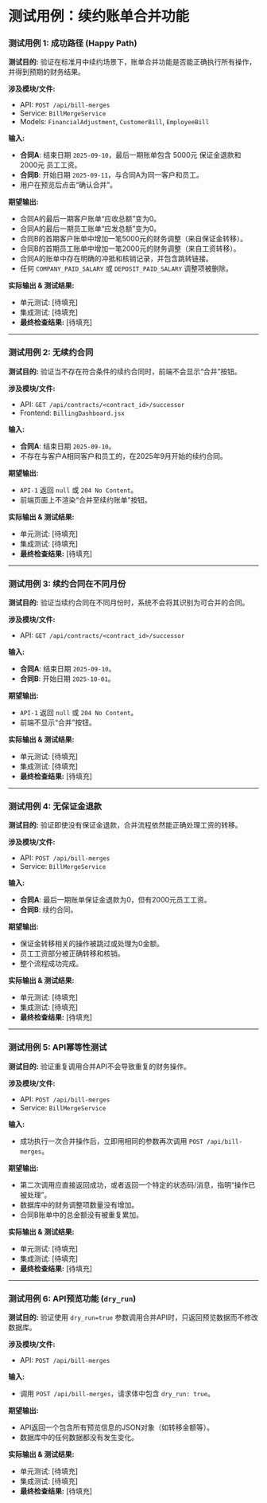 # 测试用例：续约账单合并功能

### 测试用例 1: 成功路径 (Happy Path)

**测试目的:**
验证在标准月中续约场景下，账单合并功能是否能正确执行所有操作，并得到预期的财务结果。

**涉及模块/文件:**
- API: `POST /api/bill-merges`
- Service: `BillMergeService`
- Models: `FinancialAdjustment`, `CustomerBill`, `EmployeeBill`

**输入:**
- **合同A**: 结束日期 `2025-09-10`，最后一期账单包含 5000元 保证金退款和 2000元 员工工资。
- **合同B**: 开始日期 `2025-09-11`，与合同A为同一客户和员工。
- 用户在预览后点击“确认合并”。

**期望输出:**
- 合同A的最后一期客户账单“应收总额”变为0。
- 合同A的最后一期员工账单“应发总额”变为0。
- 合同B的首期客户账单中增加一笔5000元的财务调整（来自保证金转移）。
- 合同B的首期员工账单中增加一笔2000元的财务调整（来自工资转移）。
- 合同A的账单中存在明确的冲抵和核销记录，并包含跳转链接。
- 任何 `COMPANY_PAID_SALARY` 或 `DEPOSIT_PAID_SALARY` 调整项被删除。

**实际输出 & 测试结果:**
- 单元测试: [待填充]
- 集成测试: [待填充]
- **最终检查结果:** [待填充]

---

### 测试用例 2: 无续约合同

**测试目的:**
验证当不存在符合条件的续约合同时，前端不会显示“合并”按钮。

**涉及模块/文件:**
- API: `GET /api/contracts/<contract_id>/successor`
- Frontend: `BillingDashboard.jsx`

**输入:**
- **合同A**: 结束日期 `2025-09-10`。
- 不存在与客户A相同客户和员工的，在2025年9月开始的续约合同。

**期望输出:**
- `API-1` 返回 `null` 或 `204 No Content`。
- 前端页面上不渲染“合并至续约账单”按钮。

**实际输出 & 测试结果:**
- 单元测试: [待填充]
- 集成测试: [待填充]
- **最终检查结果:** [待填充]

---

### 测试用例 3: 续约合同在不同月份

**测试目的:**
验证当续约合同在不同月份时，系统不会将其识别为可合并的合同。

**涉及模块/文件:**
- API: `GET /api/contracts/<contract_id>/successor`

**输入:**
- **合同A**: 结束日期 `2025-09-10`。
- **合同B**: 开始日期 `2025-10-01`。

**期望输出:**
- `API-1` 返回 `null` 或 `204 No Content`。
- 前端不显示“合并”按钮。

**实际输出 & 测试结果:**
- 单元测试: [待填充]
- 集成测试: [待填充]
- **最终检查结果:** [待填充]

---

### 测试用例 4: 无保证金退款

**测试目的:**
验证即使没有保证金退款，合并流程依然能正确处理工资的转移。

**涉及模块/文件:**
- API: `POST /api/bill-merges`
- Service: `BillMergeService`

**输入:**
- **合同A**: 最后一期账单保证金退款为0，但有2000元员工工资。
- **合同B**: 续约合同。

**期望输出:**
- 保证金转移相关的操作被跳过或处理为0金额。
- 员工工资部分被正确转移和核销。
- 整个流程成功完成。

**实际输出 & 测试结果:**
- 单元测试: [待填充]
- 集成测试: [待填充]
- **最终检查结果:** [待填充]

---

### 测试用例 5: API幂等性测试

**测试目的:**
验证重复调用合并API不会导致重复的财务操作。

**涉及模块/文件:**
- API: `POST /api/bill-merges`
- Service: `BillMergeService`

**输入:**
- 成功执行一次合并操作后，立即用相同的参数再次调用 `POST /api/bill-merges`。

**期望输出:**
- 第二次调用应直接返回成功，或者返回一个特定的状态码/消息，指明“操作已被处理”。
- 数据库中的财务调整项数量没有增加。
- 合同B账单中的总金额没有被重复累加。

**实际输出 & 测试结果:**
- 单元测试: [待填充]
- 集成测试: [待填充]
- **最终检查结果:** [待填充]

---

### 测试用例 6: API预览功能 (`dry_run`)

**测试目的:**
验证使用 `dry_run=true` 参数调用合并API时，只返回预览数据而不修改数据库。

**涉及模块/文件:**
- API: `POST /api/bill-merges`

**输入:**
- 调用 `POST /api/bill-merges`，请求体中包含 `dry_run: true`。

**期望输出:**
- API返回一个包含所有预览信息的JSON对象（如转移金额等）。
- 数据库中的任何数据都没有发生变化。

**实际输出 & 测试结果:**
- 单元测试: [待填充]
- 集成测试: [待填充]
- **最终检查结果:** [待填充]
